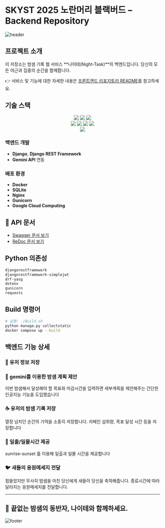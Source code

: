# SKYST 2025 노란머리 블랙버드 – Backend Repository

![header](https://capsule-render.vercel.app/api?type=wave&color=111111&height=300&section=header&text=Night-Task&fontColor=ffffff&fontSize=90)

## 프로젝트 소개

이 저장소는 밤샘 기록 웹 서비스 **나이테(Night-Task)**의 백엔드입니다.
당신의 모든 야근과 집중의 순간을 함께합니다.

👉 서비스 및 기능에 대한 자세한 내용은 [프론트엔드 리포지토리 README](https://github.com/alexander050211/yellow-headed-blackbird-frontend)를 참고하세요.

## 기술 스택
<div align=center>
<img src="https://img.shields.io/badge/python-3776AB?style=for-the-badge&logo=python&logoColor=white">
<img src="https://img.shields.io/badge/django-092E20?style=for-the-badge&logo=django&logoColor=white"/>
<img src="https://img.shields.io/badge/django%20rest%20framework-ff1709?style=for-the-badge&logo=django&logoColor=white"/>
</div>
<div align=center>
<img src="https://img.shields.io/badge/sqlite-003B57?style=for-the-badge&logo=sqlite&logoColor=white"/>
<img src="https://img.shields.io/badge/nginx-009639?style=for-the-badge&logo=nginx&logoColor=white"/>
<img src="https://img.shields.io/badge/gunicorn-499848?style=for-the-badge&logo=gunicorn&logoColor=white"/>
<img src="https://img.shields.io/badge/google%20cloud-4285F4?style=for-the-badge&logo=google-cloud&logoColor=white"/>
</div>
<div align=center>
<img src="https://img.shields.io/badge/swagger-85EA2D?style=for-the-badge&logo=swagger&logoColor=black"/>
</div>

### 백엔드 개발

* **Django**, **Django REST Framework**
* **Gemini API** 연동

### 배포 환경

* **Docker**
* **SQLite**
* **Nginx**
* **Gunicorn**
* **Google Cloud Computing**


## 📄 API 문서

* [Swagger 문서 보기](https://hackerton.zirajs.com/swagger/)
* [ReDoc 문서 보기](https://hackerton.zirajs.com/redoc/)


## Python 의존성

```txt
djangorestframework
djangorestframework-simplejwt
drf-yasg
dotenv
gunicorn
requests
```


## Build 명령어

```sh
# 실행: ./Build.sh
python manage.py collectstatic
docker compose up --build
```
## 백엔드 기능 상세

### 📍 유저 정보 저장

### 🤖 gemini를 이용한 밤샘 계획 제안

이번 밤샘해서 달성해야 할 목표와 마감시간을 입력하면 세부계획을 제안해주는 간단한 인공지능 기능을 도입했습니다

### ☕ 유저의 밤샘 기록 저장

열정 넘치던 순간의 기억을 소중히 저장합니다. 카페인 섭취량, 목표 달성 시간 등을 저장합니다

### 🌅 일출/일몰시간 제공

sunrise-sunset 를 이용해 일출과 일몰 시간을 제공합니다

### 🐦 새들의 응원메세지 전달

힘들었지만 무사히 밤샘을 마친 당신에게 새들이 당신을 축하해줍니다. 종료시간에 따라 달라지는 응원메세지를 전달합니다.

---

## 🌙 끝없는 밤샘의 동반자, 나이테와 함께하세요.

![footer](https://capsule-render.vercel.app/api?type=wave&color=111111&height=300&section=header&text=Night-Task&fontColor=ffffff&fontSize=90)